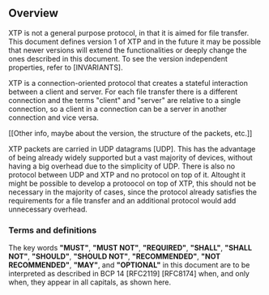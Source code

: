 ## Overview

XTP is not a general purpose protocol, in that it is aimed for file transfer. This document defines version 1 of XTP and in the future it may be possible that newer versions will extend the functionalities or deeply change the ones described in this document. To see the version independent properties, refer to [INVARIANTS].

XTP is a connection-oriented protocol that creates a stateful interaction between a client and server. For each file transfer there is a different connection and the terms "client" and "server" are relative to a single connection, so a client in a connection can be a server in another connection and vice versa.

[[Other info, maybe about the version, the structure of the packets, etc.]]

XTP packets are carried in UDP datagrams [UDP]. This has the advantage of being already widely supported but a vast majority of devices, without having a big overhead due to the simplicity of UDP. There is also no protocol between UDP and XTP and no protocol on top of it. Altought it might be possible to develop a protoocol on top of XTP, this should not be necessary in the majority of cases, since the protocol already satisfies the requirements for a file transfer and an additional protocol would add unnecessary overhead.

### Terms and definitions

The key words **"MUST"**, **"MUST NOT"**, **"REQUIRED"**, **"SHALL"**, **"SHALL NOT"**, **"SHOULD"**, **"SHOULD NOT"**, **"RECOMMENDED"**, **"NOT RECOMMENDED"**, **"MAY"**, and **"OPTIONAL"** in this document are to be interpreted as described in BCP 14 [RFC2119] [RFC8174] when, and only when, they appear in all capitals, as shown here.